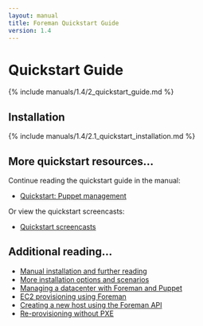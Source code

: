 ```yaml
---
layout: manual
title: Foreman Quickstart Guide
version: 1.4
---
```


# Quickstart Guide

{% include manuals/1.4/2_quickstart_guide.md %}

## Installation

{% include manuals/1.4/2.1_quickstart_installation.md %}

## More quickstart resources...

Continue reading the quickstart guide in the manual:

* [Quickstart: Puppet management](/manuals/1.4/index.html#2.2PuppetManagement)

Or view the quickstart screencasts:

* [Quickstart screencasts](/media.html#screencasts)

## Additional reading...

* [Manual installation and further reading](/manuals/1.4/index.html)
* [More installation options and scenarios](/manuals/1.4/index.html#3.2.2InstallerOptions)
* [Managing a datacenter with Foreman and Puppet](http://engineering.yakaz.com/managing-an-infrastructure-datacenter-with-foreman-and-puppet.html)
* [EC2 provisioning using Foreman](http://blog.theforeman.org/2012/05/ec2-provisioning-using-foreman.html)
* [Creating a new host using the Foreman API](http://blog.theforeman.org/2012/01/creating-new-host-using-foreman-api.html)
* [Re-provisioning without PXE](http://blog.theforeman.org/2012/01/re-provision-host-without-pxeboot.html)
